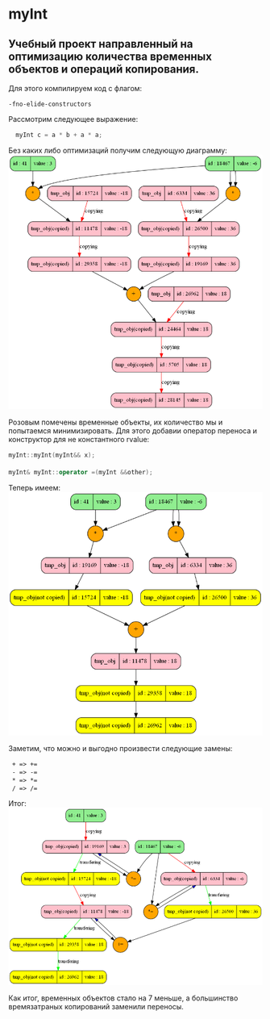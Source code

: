 # myInt

## Учебный проект направленный на оптимизацию количества временных объектов и операций копирования.

Для этого компилируем код с флагом:
```
-fno-elide-constructors
```

Рассмотрим следующее выражение:
```cpp
  myInt c = a * b + a * a;
```

Без каких либо оптимизаций получим следующую диаграмму:
![copying](/outputPics/output1.png)

Розовым помечены временные объекты, их количество мы и попытаемся минимизировать.
Для этого добавии оператор переноса и конструктор для не константного rvalue:
```cpp
myInt::myInt(myInt&& x);

myInt& myInt::operator =(myInt &&other);
```
Теперь имеем:
![transfering](/outputPics/output2.png)

Заметим, что можно и выгодно произвести следующие замены:
```
 + => +=
 - => -=
 * => *=
 / => /=
```
Итог:
![transfering2](/outputPics/output3.png)

Как итог, временных объектов стало на 7 меньше, а большинство времязатраных копирований заменили переносы.
